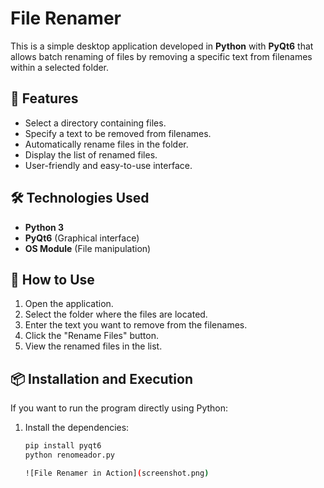 # File Renamer

This is a simple desktop application developed in **Python** with **PyQt6** that allows batch renaming of files by removing a specific text from filenames within a selected folder.

## 📌 Features
- Select a directory containing files.
- Specify a text to be removed from filenames.
- Automatically rename files in the folder.
- Display the list of renamed files.
- User-friendly and easy-to-use interface.

## 🛠 Technologies Used
- **Python 3**
- **PyQt6** (Graphical interface)
- **OS Module** (File manipulation)

## 🚀 How to Use
1. Open the application.
2. Select the folder where the files are located.
3. Enter the text you want to remove from the filenames.
4. Click the "Rename Files" button.
5. View the renamed files in the list.

## 📦 Installation and Execution
If you want to run the program directly using Python:
1. Install the dependencies:
   ```bash
   pip install pyqt6
   python renomeador.py

   ![File Renamer in Action](screenshot.png)
